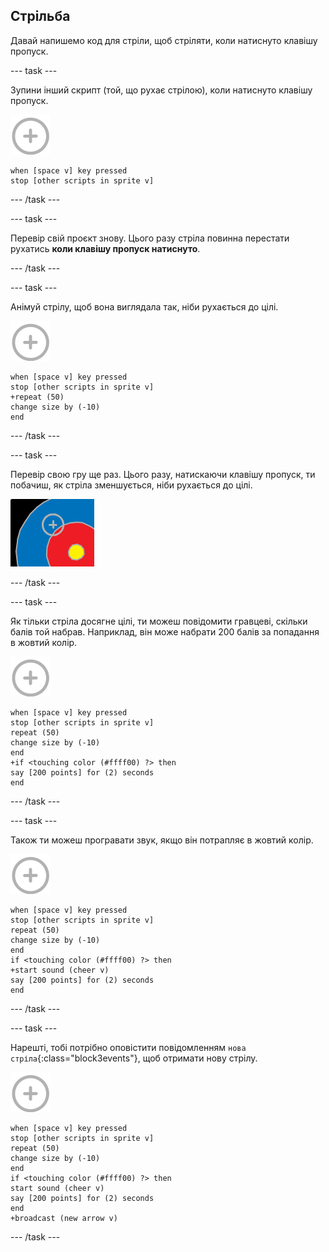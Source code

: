 ## Стрільба

Давай напишемо код для стріли, щоб стріляти, коли натиснуто клавішу пропуск.

\--- task \---

Зупини інший скрипт (той, що рухає стрілою), коли натиснуто клавішу пропуск.

![спрайт приціла](images/target-sprite.png)

```blocks3
when [space v] key pressed
stop [other scripts in sprite v]
```

\--- /task \---

\--- task \---

Перевір свій проєкт знову. Цього разу стріла повинна перестати рухатись **коли клавішу пропуск натиснуто**.

\--- /task \---

\--- task \---

Анімуй стрілу, щоб вона виглядала так, ніби рухається до цілі.

![спрайт приціла](images/target-sprite.png)

```blocks3
when [space v] key pressed
stop [other scripts in sprite v]
+repeat (50)
change size by (-10)
end
```

\--- /task \---

\--- task \---

Перевір свою гру ще раз. Цього разу, натискаючи клавішу пропуск, ти побачиш, як стріла зменшується, ніби рухається до цілі.

![мішень з прицілом на ній](images/archery-animate-test.png)

\--- /task \---

\--- task \---

Як тільки стріла досягне цілі, ти можеш повідомити гравцеві, скільки балів той набрав. Наприклад, він може набрати 200 балів за попадання в жовтий колір.

![спрайт приціла](images/target-sprite.png)

```blocks3
when [space v] key pressed
stop [other scripts in sprite v]
repeat (50)
change size by (-10)
end
+if <touching color (#ffff00) ?> then
say [200 points] for (2) seconds
end
```

\--- /task \---

\--- task \---

Також ти можеш програвати звук, якщо він потрапляє в жовтий колір.

![спрайт приціла](images/target-sprite.png)

```blocks3
when [space v] key pressed
stop [other scripts in sprite v]
repeat (50)
change size by (-10)
end
if <touching color (#ffff00) ?> then
+start sound (cheer v)
say [200 points] for (2) seconds
end
```

\--- /task \---

\--- task \---

Нарешті, тобі потрібно оповістити повідомленням `нова стріла`{:class="block3events"}, щоб отримати нову стрілу.

![спрайт приціла](images/target-sprite.png)

```blocks3
when [space v] key pressed
stop [other scripts in sprite v]
repeat (50)
change size by (-10)
end
if <touching color (#ffff00) ?> then
start sound (cheer v)
say [200 points] for (2) seconds
end
+broadcast (new arrow v)
```

\--- /task \---